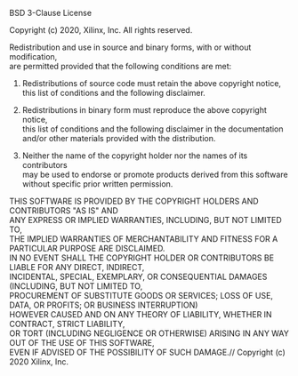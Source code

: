 BSD 3-Clause License

Copyright (c) 2020, Xilinx, Inc. 
All rights reserved. 
 
Redistribution and use in source and binary forms, with or without modification,  
are permitted provided that the following conditions are met: 
 
1. Redistributions of source code must retain the above copyright notice,  
this list of conditions and the following disclaimer. 
 
2. Redistributions in binary form must reproduce the above copyright notice,  
this list of conditions and the following disclaimer in the documentation  
and/or other materials provided with the distribution. 
 
3. Neither the name of the copyright holder nor the names of its contributors  
may be used to endorse or promote products derived from this software  
without specific prior written permission. 
 
THIS SOFTWARE IS PROVIDED BY THE COPYRIGHT HOLDERS AND CONTRIBUTORS "AS IS" AND  
ANY EXPRESS OR IMPLIED WARRANTIES, INCLUDING, BUT NOT LIMITED TO,  
THE IMPLIED WARRANTIES OF MERCHANTABILITY AND FITNESS FOR A PARTICULAR PURPOSE ARE DISCLAIMED.  
IN NO EVENT SHALL THE COPYRIGHT HOLDER OR CONTRIBUTORS BE LIABLE FOR ANY DIRECT, INDIRECT,  
INCIDENTAL, SPECIAL, EXEMPLARY, OR CONSEQUENTIAL DAMAGES (INCLUDING, BUT NOT LIMITED TO,  
PROCUREMENT OF SUBSTITUTE GOODS OR SERVICES; LOSS OF USE, DATA, OR PROFITS; OR BUSINESS INTERRUPTION)  
HOWEVER CAUSED AND ON ANY THEORY OF LIABILITY, WHETHER IN CONTRACT, STRICT LIABILITY,  
OR TORT (INCLUDING NEGLIGENCE OR OTHERWISE) ARISING IN ANY WAY OUT OF THE USE OF THIS SOFTWARE,  
EVEN IF ADVISED OF THE POSSIBILITY OF SUCH DAMAGE.// Copyright (c) 2020 Xilinx, Inc.